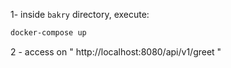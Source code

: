 
1- inside `bakry` directory, execute:
```bash
docker-compose up
```
2 - access on " http://localhost:8080/api/v1/greet " 
